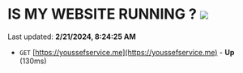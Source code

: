 # IS MY WEBSITE RUNNING ? [![](https://img.shields.io/static/v1?label=Sponsor&message=%E2%9D%A4&logo=GitHub&color=%23fe8e86)](https://github.com/sponsors/<username>)

Last updated: **2/21/2024, 8:24:25 AM**

- `GET` [https://youssefservice.me](https://youssefservice.me) - **Up** (130ms)

